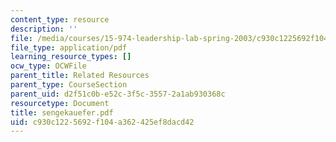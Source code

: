 ```yaml
---
content_type: resource
description: ''
file: /media/courses/15-974-leadership-lab-spring-2003/c930c1225692f104a362425ef8dacd42_sengekauefer.pdf
file_type: application/pdf
learning_resource_types: []
ocw_type: OCWFile
parent_title: Related Resources
parent_type: CourseSection
parent_uid: d2f51c0b-e52c-3f5c-3557-2a1ab930368c
resourcetype: Document
title: sengekauefer.pdf
uid: c930c122-5692-f104-a362-425ef8dacd42
---
```

